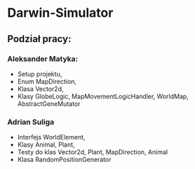 # Darwin-Simulator

## Podział pracy:

### Aleksander Matyka:
- Setup projektu,
- Enum MapDirection,
- Klasa Vector2d,
- Klasy GlobeLogic, MapMovementLogicHandler, WorldMap, AbstractGeneMutator

### Adrian Suliga
- Interfejs WorldElement,
- Klasy Animal, Plant,
- Testy do klas Vector2d, Plant, MapDirection, Animal
- Klasa RandomPositionGenerator
